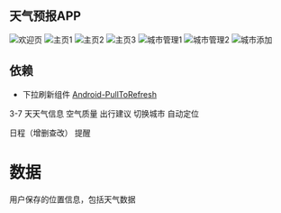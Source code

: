 ## 天气预报APP

![欢迎页](./docs/Screenshot_1.png)
![主页1](./docs/Screenshot_2.png)
![主页2](./docs/Screenshot_3.png)
![主页3](./docs/Screenshot_4.png)
![城市管理1](./docs/Screenshot_5.png)
![城市管理2](./docs/Screenshot_6.png)
![城市添加](./docs/Screenshot_7.png)

## 依赖

* 下拉刷新组件
  [Android-PullToRefresh](https://github.com/chrisbanes/Android-PullToRefresh)

3-7 天天气信息
空气质量
出行建议
切换城市
自动定位

日程（增删查改）
提醒

# 数据
用户保存的位置信息，包括天气数据
